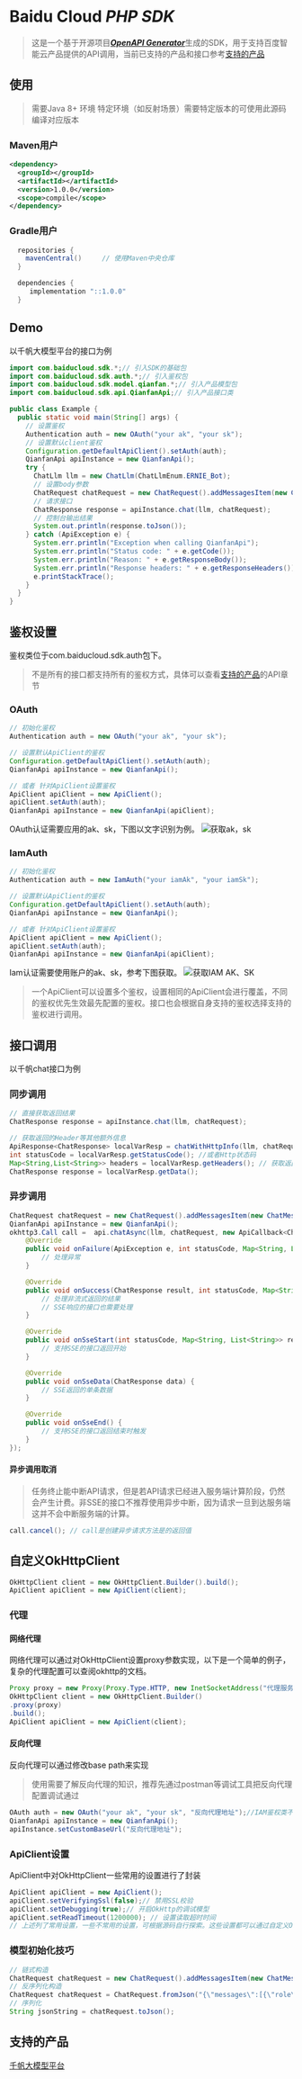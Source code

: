 # Baidu Cloud ***PHP SDK***
> 这是一个基于开源项目[***OpenAPI Generator***](https://openapi-generator.tech)生成的SDK，用于支持百度智能云产品提供的API调用，当前已支持的产品和接口参考[支持的产品](#supports-products)

## 使用
> 需要Java 8+ 环境
特定环境（如反射场景）需要特定版本的可使用此源码编译对应版本
### Maven用户
```xml
<dependency>
  <groupId></groupId>
  <artifactId></artifactId>
  <version>1.0.0</version>
  <scope>compile</scope>
</dependency>
```

### Gradle用户
```groovy
  repositories {
    mavenCentral()     // 使用Maven中央仓库
  }

  dependencies {
     implementation "::1.0.0"
  }
```

## Demo
以千帆大模型平台的接口为例
```java
import com.baiducloud.sdk.*;// 引入SDK的基础包
import com.baiducloud.sdk.auth.*;// 引入鉴权包
import com.baiducloud.sdk.model.qianfan.*;// 引入产品模型包
import com.baiducloud.sdk.api.QianfanApi;// 引入产品接口类

public class Example {
  public static void main(String[] args) {
    // 设置鉴权
    Authentication auth = new OAuth("your ak", "your sk");
    // 设置默认client鉴权
    Configuration.getDefaultApiClient().setAuth(auth);
    QianfanApi apiInstance = new QianfanApi();
    try {
      ChatLlm llm = new ChatLlm(ChatLlmEnum.ERNIE_Bot);
      // 设置body参数
      ChatRequest chatRequest = new ChatRequest().addMessagesItem(new ChatMessage().role(ChatMessageRole.USER).content("你好"));
      // 请求接口
      ChatResponse response = apiInstance.chat(llm, chatRequest);
      // 控制台输出结果
      System.out.println(response.toJson());
    } catch (ApiException e) {
      System.err.println("Exception when calling QianfanApi");
      System.err.println("Status code: " + e.getCode());
      System.err.println("Reason: " + e.getResponseBody());
      System.err.println("Response headers: " + e.getResponseHeaders());
      e.printStackTrace();
    }
  }
}
```

## 鉴权设置
鉴权类位于com.baiducloud.sdk.auth包下。
> 不是所有的接口都支持所有的鉴权方式，具体可以查看[支持的产品](#supports-products)的API章节
### OAuth
```java
// 初始化鉴权
Authentication auth = new OAuth("your ak", "your sk");

// 设置默认ApiClient的鉴权
Configuration.getDefaultApiClient().setAuth(auth); 
QianfanApi apiInstance = new QianfanApi();

// 或者 针对ApiClient设置鉴权
ApiClient apiClient = new ApiClient();
apiClient.setAuth(auth);
QianfanApi apiInstance = new QianfanApi(apiClient);
```
OAuth认证需要应用的ak、sk，下图以文字识别为例。
![获取ak，sk](doc/6605d14a-7791-b00c-a300-4d91171176c6.jpg "获取AK、SK")

### IamAuth
```java
// 初始化鉴权
Authentication auth = new IamAuth("your iamAk", "your iamSk");

// 设置默认ApiClient的鉴权
Configuration.getDefaultApiClient().setAuth(auth); 
QianfanApi apiInstance = new QianfanApi();

// 或者 针对ApiClient设置鉴权
ApiClient apiClient = new ApiClient();
apiClient.setAuth(auth);
QianfanApi apiInstance = new QianfanApi(apiClient);
```
Iam认证需要使用账户的ak、sk，参考下图获取。
![获取IAM AK、SK](doc/08272f6c-26c3-7830-fd91-34ebbd4dc3f7.jpg '获取IAM AK、SK')

> 一个ApiClient可以设置多个鉴权，设置相同的ApiClient会进行覆盖，不同的鉴权优先生效最先配置的鉴权。接口也会根据自身支持的鉴权选择支持的鉴权进行调用。
## 接口调用
以千帆chat接口为例
### 同步调用
```java
// 直接获取返回结果
ChatResponse response = apiInstance.chat(llm, chatRequest);

// 获取返回的Header等其他额外信息
ApiResponse<ChatResponse> localVarResp = chatWithHttpInfo(llm, chatRequest);
int statusCode = localVarResp.getStatusCode(); //或者Http状态码
Map<String,List<String>> headers = localVarResp.getHeaders(); // 获取返回的Headers
ChatResponse response = localVarResp.getData();
```
### 异步调用
```java
ChatRequest chatRequest = new ChatRequest().addMessagesItem(new ChatMessage().role(ChatMessageRole.USER).content("你好"));
QianfanApi apiInstance = new QianfanApi();
okhttp3.Call call =  api.chatAsync(llm, chatRequest, new ApiCallback<ChatResponse>() {
    @Override
    public void onFailure(ApiException e, int statusCode, Map<String, List<String>> responseHeaders) {
        // 处理异常
    }

    @Override
    public void onSuccess(ChatResponse result, int statusCode, Map<String, List<String>> responseHeaders) {
        // 处理非流式返回的结果
        // SSE响应的接口也需要处理
    }

    @Override
    public void onSseStart(int statusCode, Map<String, List<String>> responseHeaders) {
        // 支持SSE的接口返回开始
    }

    @Override
    public void onSseData(ChatResponse data) {
        // SSE返回的单条数据
    }

    @Override
    public void onSseEnd() {
        // 支持SSE的接口返回结束时触发
    }
});
```
#### 异步调用取消
> 任务终止能中断API请求，但是若API请求已经进入服务端计算阶段，仍然会产生计费。非SSE的接口不推荐使用异步中断，因为请求一旦到达服务端这并不会中断服务端的计算。
```java
call.cancel(); // call是创建异步请求方法是的返回值
```

## 自定义OkHttpClient
```java
OkHttpClient client = new OkHttpClient.Builder().build();
ApiClient apiClient = new ApiClient(client);
```
### 代理
#### 网络代理
网络代理可以通过对OkHttpClient设置proxy参数实现，以下是一个简单的例子，复杂的代理配置可以查阅okhttp的文档。
```java
Proxy proxy = new Proxy(Proxy.Type.HTTP, new InetSocketAddress("代理服务器的主机名", 代理服务器的端口号));
OkHttpClient client = new OkHttpClient.Builder()
.proxy(proxy)
.build();
ApiClient apiClient = new ApiClient(client);
```
#### 反向代理
反向代理可以通过修改base path来实现
> 使用需要了解反向代理的知识，推荐先通过postman等调试工具把反向代理配置调试通过

```java
OAuth auth = new OAuth("your ak", "your sk", "反向代理地址");//IAM鉴权类不支持反向代理，可根据源码自行实现IAuthentication接口，需要注意改写host和path
QianfanApi apiInstance = new QianfanApi();
apiInstance.setCustomBaseUrl("反向代理地址");
```

### ApiClient设置
ApiClient中对OkHttpClient一些常用的设置进行了封装
```java
ApiClient apiClient = new ApiClient();
apiClient.setVerifyingSsl(false);// 禁用SSL校验
apiClient.setDebugging(true);// 开启OkHttp的调试模型
apiClient.setReadTimeout(1200000); // 设置读取超时时间
// 上述列了常用设置，一些不常用的设置，可根据源码自行探索。这些设置都可以通过自定义OkHttpClient实现。
```

### 模型初始化技巧
```java
// 链式构造
ChatRequest chatRequest = new ChatRequest().addMessagesItem(new ChatMessage().role(ChatMessageRole.USER).content("你好")).stream(true);
// 反序列化构造
ChatRequest chatRequest = ChatRequest.fromJson("{\"messages\":[{\"role\":\"user\",\"content\":\"你好\"}],\"stream\":true}");
// 序列化
String jsonString = chatRequest.toJson();
```

## 支持的产品
<a name="supports-products"></a>
[千帆大模型平台](QianfanREADME.md)